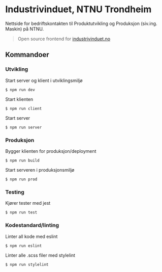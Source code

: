 # Industrivinduet, NTNU Trondheim
Nettside for bedriftskontakten til Produktutvikling og Produksjon (siv.ing. Maskin) på NTNU.

> Open source frontend for [industrivinduet.no](https://industrivinduet.no)

## Kommandoer
### Utvikling
Start server og klient i utviklingsmiljø

```node
$ npm run dev
```

Start klienten


```node
$ npm run client
```

Start server

```node
$ npm run server
```


### Produksjon
Bygger klienten for produksjon/deployment
```node
$ npm run build
```

Start serveren i produksjonsmiljø
```node
$ npm run prod
```

### Testing
Kjører tester med jest
```node
$ npm run test
```

### Kodestandard/linting
Linter all kode med eslint
```node
$ npm run eslint
```

Linter alle .scss filer med stylelint
```node
$ npm run stylelint
```

